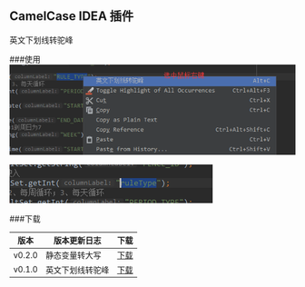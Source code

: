 ## CamelCase IDEA 插件

英文下划线转驼峰

###使用
![name](doc/show.png)

![name](doc/show2.png)

###下载


| 版本 | 版本更新日志 | 下载 |
| :------: | ------ | :------: |
| v0.2.0 | 静态变量转大写 | [下载](doc/CamelCase_v0.2.0_for_idea_2018.3.jar) |
| v0.1.0 | 英文下划线转驼峰 | [下载](doc/CamelCase_v0.1.0_for_idea_2018.3.jar) |



